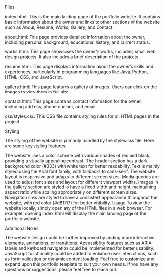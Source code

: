 Files

index.html: This is the main landing page of the portfolio website. It contains basic information about the owner and links to other sections of the website such as About, Resume, Works, Gallery, and Contact.

about.html: This page provides detailed information about the owner, including personal background, educational history, and current status.

works.html: This page showcases the owner's works, including small web design projects. It also includes a brief description of the projects.

resume.html: This page displays information about the owner's skills and experiences, particularly in programming languages like Java, Python, HTML, CSS, and JavaScript.

gallery.html: This page features a gallery of images. Users can click on the images to view them in full size.

contact.html: This page contains contact information for the owner, including address, phone number, and email.

css/styles.css: This CSS file contains styling rules for all HTML pages in the project.

Styling

The styling of the website is primarily handled by the styles.css file. Here are some key styling features:

The website uses a color scheme with various shades of red and black, providing a visually appealing contrast.
The header section has a dark background color (#333) with white text for better readability.
Text is mainly styled using the Arial font family, with fallbacks to sans-serif.
The website layout is responsive and adapts to different screen sizes. Media queries are used to adjust font sizes and layout for different viewport widths.
Images in the gallery section are styled to have a fixed width and height, maintaining aspect ratio while scaling appropriately on different screen sizes.
Navigation links are styled to have a consistent appearance throughout the website, with red color (#d81717) for better visibility.
Usage
To view the website locally, simply open any of the HTML files in a web browser. For example, opening index.html will display the main landing page of the portfolio website.

Additional Notes

The website design could be further improved by adding more interactive elements, animations, or transitions.
Accessibility features such as ARIA labels and keyboard navigation could be implemented for better usability.
JavaScript functionality could be added to enhance user interactions, such as form validation or dynamic content loading.
Feel free to customize and expand upon this portfolio template to suit your own needs. If you have any questions or suggestions, please feel free to reach out.
